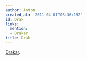 ```yaml
---
author: Anton
created_at: '2011-04-01T08:36:19Z'
id: Drak
links:
  mention:
  - Drakar
title: Drak
---
```


[Drakar].

  [Drakar]: Drakar
